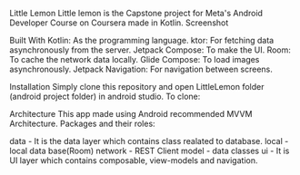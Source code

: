 Little Lemon
Little lemon is the Capstone project for Meta's Android Developer Course on Coursera made in Kotlin.
Screenshot

Built With
Kotlin: As the programming language.
ktor: For fetching data asynchronously from the server.
Jetpack Compose: To make the UI.
Room: To cache the network data locally.
Glide Compose: To load images asynchronously.
Jetpack Navigation: For navigation between screens.

Installation
Simply clone this repository and open LittleLemon folder (android project folder) in android studio. To clone:


Architecture
This app made using Android recommended MVVM Architecture. Packages and their roles:

data - It is the data layer which contains class realated to database.
local - local data base(Room)
network - REST Client
model - data classes
ui - It is UI layer which contains composable, view-models and navigation.
